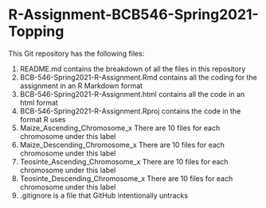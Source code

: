 # R-Assignment-BCB546-Spring2021-Topping

This Git repository has the following files:

1. README.md contains the breakdown of all the files in this repository
2. BCB-546-Spring2021-R-Assignment.Rmd contains all the coding for the assignment in an R Markdown format
3. BCB-546-Spring2021-R-Assignment.html contains all the code in an html format
4. BCB-546-Spring2021-R-Assignment.Rproj contains the code in the format R uses
5. Maize_Ascending_Chromosome_x There are 10 files for each chromosome under this label
6. Maize_Descending_Chromosome_x There are 10 files for each chromosome under this label
7. Teosinte_Ascending_Chromosome_x There are 10 files for each chromosome under this label
8. Teosinte_Descending_Chromosome_x There are 10 files for each chromosome under this label
9. .gitignore is a file that GitHub intentionally untracks
